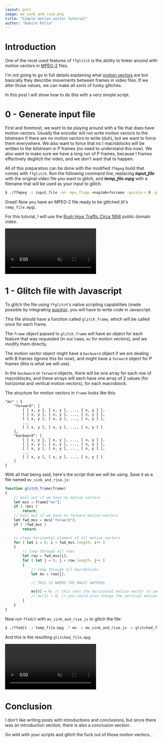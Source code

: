 ```yaml
---
layout: post
image: mv_sink_and_rise.png
title: "Simple motion vector tutorial"
author: "Ramiro Polla"
---
```


Introduction
============

One of the most used features of `ffglitch` is the ability to tinker
around with motion vectors in [MPEG-2](https://en.wikipedia.org/wiki/MPEG-2)
files.

I'm not going to go in full details explaining what [motion vectors](https://en.wikipedia.org/wiki/Motion_vector)
are but basically they describe movements between frames in video files.
If we alter those values, we can make all sorts of funky glitches.

In this post I will show how to do this with a very simple script.

0 - Generate input file
=======================

First and foremost, we want to be playing around with a file that does
have motion vectors. Usually the encoder will not write motion vectors
to the bitstream if there are no motion vectors to write (duh), but we
want to force them everywhere. We also want to force that no I
macroblocks will be written to the bitstream in P frames (no need to
understand this now). We also want to make sure we have a long run of
P frames, because I frames effectively deglitch the video, and we
don't want that to happen.

All of this preparation can be done with the modified `ffmpeg` build
that comes with `ffglitch`. Run the following command line, replacing
***input_file*** with the original video file you want to glitch, and
***temp_file.mpg*** with a filename that will be used as your input to
glitch.

```bash
$ ./ffmpeg -i input_file -an -mpv_flags +nopimb+forcemv -qscale:v 0 -g 1000 -vcodec mpeg2video -f rawvideo -y temp_file.mpg
```

Great! Now you have an MPEG-2 file ready to be glitched (it's `temp_file.mpg`).

For this tutorial, I will use the [Rush Hour Traffic Circa 1956](https://archive.org/details/CEP00109)
public domain video.

<video preload="auto" loop autoplay muted controls>
  <source src="/assets/images/CEP00109.mp4" type="video/mp4">
</video>

1 - Glitch file with Javascript
===============================

To glitch the file using `ffglitch`'s native scripting capabilities
(made possible by integrating [quickjs](https://bellard.org/quickjs)),
you will have to write code in Javascript.

This file should have a function called `glitch_frame`, which will
be called once for each frame.

The `frame` object passed to `glitch_frame` will have an object
for each feature that was requested (in our case, `mv` for motion vectors),
and we modify them directly.

The motion vector object might have a `backward` object if we are
dealing with B frames (ignore this for now), and might have a
`forward` object for P frames (this is what we will use).

In the `backward` or `forward` objects, there will be one array
for each row of macroblocks, and these arrays will each have
one array of 2 values (for horizontal and vertical motion vectors),
for each macroblock.

The structure for motion vectors in `frame` looks like this:
```
"mv" : {
    "forward": [
        [ [ x, y ], [ x, y ], ..., [ x, y ] ],
        [ [ x, y ], [ x, y ], ..., [ x, y ] ],
        [ [ x, y ], [ x, y ], ..., [ x, y ] ],
        ...
        [ [ x, y ], [ x, y ], ..., [ x, y ] ]
    ],
    "backward": [
        [ [ x, y ], [ x, y ], ..., [ x, y ] ],
        [ [ x, y ], [ x, y ], ..., [ x, y ] ],
        [ [ x, y ], [ x, y ], ..., [ x, y ] ],
        ...
        [ [ x, y ], [ x, y ], ..., [ x, y ] ]
    ]
}
```

With all that being said, here's the script that we will be using.
Save it as a file named `mv_sink_and_rise.js`:

```js
function glitch_frame(frame)
{
    // bail out if we have no motion vectors
    let mvs = frame["mv"];
    if ( !mvs )
        return;
    // bail out if we have no forward motion vectors
    let fwd_mvs = mvs["forward"];
    if ( !fwd_mvs )
        return;

    // clear horizontal element of all motion vectors
    for ( let i = 0; i < fwd_mvs.length; i++ )
    {
        // loop through all rows
        let row = fwd_mvs[i];
        for ( let j = 0; j < row.length; j++ )
        {
            // loop through all macroblocks
            let mv = row[j];

            // THIS IS WHERE THE MAGIC HAPPENS

            mv[0] = 0; // this sets the horizontal motion vector to zero
            // mv[1] = 0; // you could also change the vertical motion vector
        }
    }
}
```

Now run `ffedit` with `mv_sink_and_rise.js` to glitch the file:
```bash
$ ./ffedit -i temp_file.mpg -f mv -s mv_sink_and_rise.js -o glitched_file.mpg
```

And this is the resulting `glitched_file.mpg`:

<video preload="auto" loop autoplay muted controls>
  <source src="/assets/images/CEP00109_glitched.mp4" type="video/mp4">
</video>

Conclusion
==========

I don't like writing posts with introductions and conclusions, but
since there was an introduction section, there is also a conclusion
section.

Go wild with your scripts and glitch the fuck out of those motion vectors...
